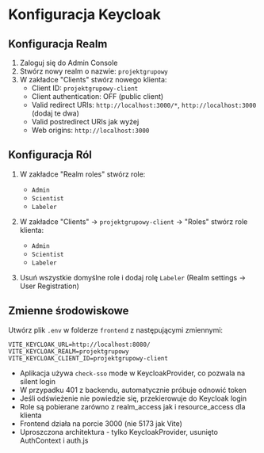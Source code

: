 # Konfiguracja Keycloak

## Konfiguracja Realm

1. Zaloguj się do Admin Console
2. Stwórz nowy realm o nazwie: `projektgrupowy`
3. W zakładce "Clients" stwórz nowego klienta:
   - Client ID: `projektgrupowy-client`
   - Client authentication: OFF (public client)
   - Valid redirect URIs: `http://localhost:3000/*`, `http://localhost:3000` (dodaj te dwa)
   - Valid postredirect URIs jak wyżej
   - Web origins: `http://localhost:3000`

## Konfiguracja Ról

1. W zakładce "Realm roles" stwórz role:
   - `Admin`
   - `Scientist` 
   - `Labeler`

2. W zakładce "Clients" -> `projektgrupowy-client` -> "Roles" stwórz role klienta:
   - `Admin`
   - `Scientist`
   - `Labeler`

3. Usuń wszystkie domyślne role i dodaj rolę `Labeler` (Realm settings -> User Registration)

## Zmienne środowiskowe

Utwórz plik `.env` w folderze `frontend` z następującymi zmiennymi:

```env
VITE_KEYCLOAK_URL=http://localhost:8080/
VITE_KEYCLOAK_REALM=projektgrupowy
VITE_KEYCLOAK_CLIENT_ID=projektgrupowy-client
```

- Aplikacja używa `check-sso` mode w KeycloakProvider, co pozwala na silent login
- W przypadku 401 z backendu, automatycznie próbuje odnowić token
- Jeśli odświeżenie nie powiedzie się, przekierowuje do Keycloak login
- Role są pobierane zarówno z realm_access jak i resource_access dla klienta
- Frontend działa na porcie 3000 (nie 5173 jak Vite)
- Uproszczona architektura - tylko KeycloakProvider, usunięto AuthContext i auth.js
